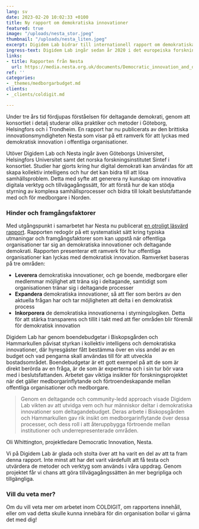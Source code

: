 ```yaml
---
lang: sv
date: 2023-02-20 10:02:33 +0100
title: Ny rapport om demokratiska innovationer
featured: true
image: "/uploads/nesta_stor.jpeg"
thumbnail: "/uploads/nesta_liten.jpeg"
excerpt: Digidem Lab bidrar till internationell rapport om demokratiska innovationer.
ingress-text: Digidem Lab ingår sedan år 2020 i det europeiska forskningskonsortiet Collective Intelligence through Digital Tools (COLDIGIT).
links:
- title: Rapporten från Nesta
  url: https://media.nesta.org.uk/documents/Democratic_innovation_and_digital_participation.pdf
ref: ''
categories:
- _themes/medborgarbudget.md
clients:
- _clients/coldigit.md

---
```

Under tre års tid fördjupas förståelsen för deltagande demokrati, genom att konsortiet i detalj studerar olika praktiker och metoder i Göteborg, Helsingfors och i Trondheim. En rapport har nu publicerats av den brittiska innovationsmyndigheten Nesta som visar på ett ramverk för att lyckas med demokratisk innovation i offentliga organisationer.

Utöver Digidem Lab och Nesta ingår även Göteborgs Universitet, Helsingfors Universitet samt det norska forskningsinstitutet Sintef i konsortiet. Studier har gjorts kring hur digital demokrati kan användas för att skapa kollektiv intelligens och hur det kan bidra till att lösa samhällsproblem. Detta med syfte att generera ny kunskap om innovativa digitala verktyg och tillvägagångssätt, för att förstå hur de kan stödja styrning av komplexa samhällsprocesser och bidra till lokalt beslutsfattande med och för medborgare i Norden.

### Hinder och framgångsfaktorer

Med utgångspunkt i samarbetet har Nesta nu publicerat [en otroligt läsvärd rapport](https://media.nesta.org.uk/documents/Democratic_innovation_and_digital_participation.pdf). Rapporten redogör på ett systematiskt sätt kring typiska utmaningar och framgångsfaktorer som kan uppstå när offentliga organisationer tar sig an demokratiska innovationer och deltagande demokrati. Rapporten presenterar ett ramverk för hur offentliga organisationer kan lyckas med demokratisk innovation. Ramverket baseras på tre områden:

* **Leverera** demokratiska innovationer, och ge boende, medborgare eller medlemmar möjlighet att träna sig i deltagande, samtidigt som organisationen tränar sig i deltagande processer
* **Expandera** demokratiska innovationer, så att fler som berörs av den aktuella frågan har och tar möjligheten att delta i en demokratisk process
* **Inkorporera** de demokratiska innovationerna i styrningslogiken. Detta för att stärka transparens och tillit i takt med att fler områden blir föremål för demokratisk innovation

Digidem Lab har genom boendebudgetar i Biskopsgården och Hammarkullen påvisat styrkan i kollektiv intelligens och demokratiska innovationer, där hyresgäster fått bestämma över en viss andel av en budget och vad pengarna skall användas till för att utveckla bostadsområdet. Boendebudgetar är ett gott exempel på att de som är direkt berörda av en fråga, är de som är experterna och i sin tur bör vara med i beslutsfattanden. Arbetet gav viktiga insikter för forskningsprojektet när det gäller medborgarinflytande och förtroendeskapande mellan offentliga organisationer och medborgare.

> Genom en deltagande och community-ledd approach visade Digidem Lab vikten av att utvidga vem och hur människor deltar i demokratiska innovationer som deltagandebudget. Deras arbete i Biskopsgården och Hammarkullen gav rik insikt om medborgarinflytande över dessa processer, och dess roll i att återuppbygga förtroende mellan institutioner och underrepresenterade områden.

Oli Whittington, projektledare Democratic Innovation, Nesta.

Vi på Digidem Lab är glada och stolta över att ha varit en del av att ta fram denna rapport. Inte minst att har det varit värdefullt att få testa och utvärdera de metoder och verktyg som används i våra uppdrag. Genom projektet får vi chans att göra tillvägagångssätten än mer begripliga och tillgängliga.

### Vill du veta mer?

Om du vill veta mer om arbetet inom COLDIGIT, om rapportens innehåll, eller om vad detta skulle kunna innebära för din organisation bollar vi gärna det med dig!
